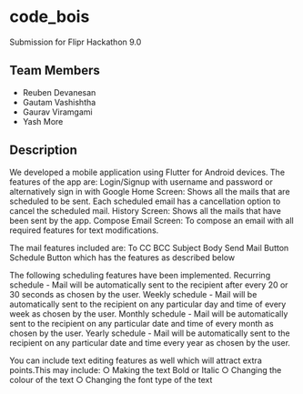 # code_bois

Submission for Flipr Hackathon 9.0

## Team Members

 - Reuben Devanesan
 - Gautam Vashishtha
 - Gaurav Viramgami
 - Yash More

## Description
We developed a mobile application using Flutter for Android devices. 
The features of the app are:
Login/Signup with username and password or alternatively sign in with Google
Home Screen: Shows all the mails that are scheduled to be sent. Each scheduled email has a cancellation option to cancel the scheduled mail.
History Screen: Shows all the mails that have been sent by the app.
Compose Email Screen: To compose an email with all required features for text modifications. 

The mail features included are: 
To
CC
BCC
Subject
Body
Send Mail Button
Schedule Button which has the features as described below

The following scheduling features have been implemented.
Recurring schedule - Mail will be automatically sent to the recipient after every 20 or 30 seconds as chosen by the user.
Weekly schedule - Mail will be automatically sent to the recipient on any particular day and time of every week  as chosen by the user.
Monthly schedule - Mail will be automatically sent to the recipient on any particular date and time of every month  as chosen by the user.
Yearly schedule - Mail will be automatically sent to the recipient on any particular date and time every year  as chosen by the user.

You can include text editing features as well which will attract extra points.This may include:
○ Making the text Bold or Italic
○ Changing the colour of the text
○ Changing the font type of the text







